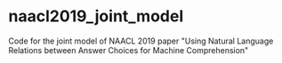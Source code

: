 # naacl2019_joint_model
Code for the joint model of NAACL 2019 paper "Using Natural Language Relations between Answer Choices for Machine Comprehension"
